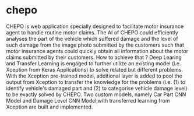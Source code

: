 # chepo
CHEPO is web application specially designed to facilitate motor insurance agent to handle routine motor claims. 
The AI of CHEPO could efficiently analyses the part of the vehicle which suffered damage and the level of such damage from the image photo submitted by the customers such that motor insurance agents could quickly obtain all information about the motor claims submitted by their customers.
How to achieve that ? Deep Learing and Transfer Learning is engaged to further utilize an existing model (i.e. Xception from Keras Applications) to solve related but different problems.
With the Xception pre-trained model, additional layer is added to pool the output from Xception to transfer the knowledge for the problems (i.e. (1) to identify vehicle's damaged part and (2) to categorise vehicle damage level) to be exactly solved by CHEPO.
Two custom models, namely Car Part CNN Model and Damage Level CNN Model,with transferred learning from Xception are built and implemented.
